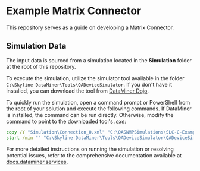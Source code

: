 # Example Matrix Connector

This repository serves as a guide on developing a Matrix Connector.

## Simulation Data

The input data is sourced from a simulation located in the **Simulation** folder at the root of this repository.

To execute the simulation, utilize the simulator tool available in the folder `C:\Skyline DataMiner\Tools\QADeviceSimulator`. If you don't have it installed, you can download the tool from [DataMiner Dojo](https://community.dataminer.services/download/skyline-device-simulator/).

To quickly run the simulation, open a command prompt or PowerShell from the root of your solution and execute the following commands. If DataMiner is installed, the command can be run directly. Otherwise, modify the command to point to the downloaded tool's *.exe*:

```cmd
copy /Y "Simulation\Connection_0.xml" "C:\QASNMPSimulations\SLC-C-Example_Matrix.xml"
start /min "" "C:\Skyline DataMiner\Tools\QADeviceSimulator\QADeviceSimulator.exe" "SLC-C-Example_Matrix.xml"
```

For more detailed instructions on running the simulation or resolving potential issues, refer to the comprehensive documentation available at [docs.dataminer.services](https://docs.dataminer.services/user-guide/Reference/DataMiner_Tools/QADeviceSimulator/TOOQASNMPSimulator.html).
